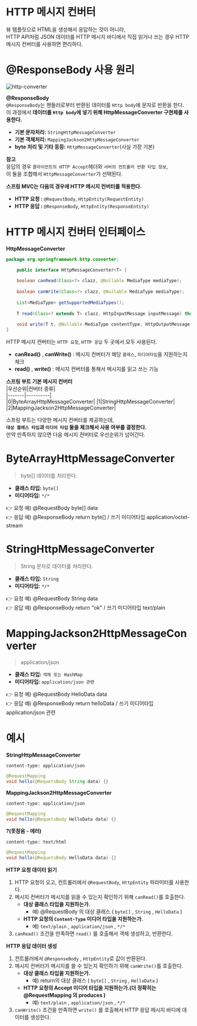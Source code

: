 HTTP 메시지 컨버터
======================  
  
뷰 템플릿으로 HTML을 생성해서 응답하는 것이 아니라,    
HTTP API처럼 JSON 데이터를 HTTP 메시지 바디에서 직접 읽거나 쓰는 경우 HTTP 메시지 컨버터를 사용하면 편리하다.   
  
# @ResponseBody 사용 원리    

![http-converter](https://user-images.githubusercontent.com/50267433/128208586-83a1086f-a38d-4851-961d-068008d77fcb.PNG)  
  
**@ResponseBody**          
`@ResponseBody`는 핸들러로부터 반환된 데이터를 `Http body`에 문자로 반환을 한다.              
이 과정에서 **데이터를 `Http body`에 넣기 위해 HttpMessageConverter 구현체를 사용한다.**                  
     
* **기본 문자처리:** `StringHttpMessageConverter`     
* **기본 객체처리:** `MappingJackson2HttpMessageConverter`        
* **byte 처리 및 기타 등등:** `HttpMessageConverter`(사실 가장 기본)       
       
**참고**   
응답의 경우 `클라이언트의 HTTP Accept`헤더와 `서버의 컨트롤러 반환 타입 정보`,    
이 둘을 조합해서 `HttpMessageConverter`가 선택된다.          
       
**스프링 MVC는 다음의 경우에 HTTP 메시지 컨버터를 적용한다.**       
* **HTTP 요청 :** `@RequestBody`, `HttpEntity(RequestEntity)`   
* **HTTP 응답 :** `@ResponseBody`, `HttpEntity(ResponseEntity)`       
  
# HTTP 메시지 컨버터 인터페이스
**HttpMessageConverter**  
```java
package org.springframework.http.converter;

    public interface HttpMessageConverter<T> {
    
    boolean canRead(Class<?> clazz, @Nullable MediaType mediaType);
    
    boolean canWrite(Class<?> clazz, @Nullable MediaType mediaType);
    
    List<MediaType> getSupportedMediaTypes();
    
    T read(Class<? extends T> clazz, HttpInputMessage inputMessage) throws IOException, HttpMessageNotReadableException;
    
    void write(T t, @Nullable MediaType contentType, HttpOutputMessage outputMessage) throws IOException, HttpMessageNotWritableException;
}
```    
HTTP 메시지 컨버터는 `HTTP 요청`, `HTTP 응답` 두 곳에서 모두 사용된다.    
   
* **canRead()** , **canWrite()** : 메시지 컨버터가 해당 `클래스`, `미디어타입`을 지원하는지 체크
* **read()** , **write()** : 메시지 컨버터를 통해서 메시지를 읽고 쓰는 기능                 
     
**스프링 부트 기본 메시지 컨버터**     
|우선순위|컨버터 종류|   
|-------|----------|   
|0|ByteArrayHttpMessageConverter|
|1|StringHttpMessageConverter|
|2|MappingJackson2HttpMessageConverter|
   
스프링 부트는 다양한 메시지 컨버터를 제공하는데,     
**`대상 클래스 타입`과 `미디어 타입` 둘을 체크해서 사용 여부를 결정한다.**          
만약 만족하지 않으면 다음 메시지 컨버터로 우선순위가 넘어간다.    

# ByteArrayHttpMessageConverter  
> byte[] 데이터를 처리한다.   
  
* **클래스 타입:** `byte[]`  
* **미디어타입:** `*/*` 
     
👉 요청 예) @RequestBody byte[] data       
👉 응답 예) @ResponseBody return byte[] / 쓰기 미디어타입 application/octet-stream       


# StringHttpMessageConverter
> String 문자로 데이터를 처리한다.   
   
* **클래스 타입:** `String` 
* **미디어타입:** `*/*`   
   
👉 요청 예) @RequestBody String data      
👉 응답 예) @ResponseBody return "ok" / 쓰기 미디어타입 text/plain       
  
# MappingJackson2HttpMessageConverter   
> application/json
  
* **클래스 타입:** `객체 또는 HashMap`        
* **미디어타입:** `application/json 관련`       
  
👉 요청 예) @RequestBody HelloData data      
👉 응답 예) @ResponseBody return helloData / 쓰기 미디어타입 application/json 관련     

# 예시  
**StringHttpMessageConverter**  
```http
content-type: application/json
```
```java
@RequestMapping
void hello(@RequetsBody String data) {}
```

**MappingJackson2HttpMessageConverter**  
```http
content-type: application/json
```
```java
@RequestMapping
void hello(@RequetsBody HelloData data) {}
```
 
**?(못참음 - 에러)**
```http
content-type: text/html
```
```java  
@RequestMapping
void hello(@RequetsBody HelloData data) {}
```

**HTTP 요청 데이터 읽기**
1. HTTP 요청이 오고, 컨트롤러에서 `@RequestBody`, `HttpEntity` 파라미터를 사용한다.
2. 메시지 컨버터가 메시지를 읽을 수 있는지 확인하기 위해 `canRead()`를 호출한다.
    * **대상 클래스 타입을 지원하는가.**   
        * 예) @RequestBody 의 대상 클래스 ( `byte[]` , `String` , `HelloData` )
    * **HTTP 요청의 `Content-Type` 미디어 타입을 지원하는가.**
        * 예) `text/plain` , `application/json` , `*/*`
3. `canRead()` 조건을 만족하면 `read()` 를 호출해서 객체 생성하고, 반환한다.    

**HTTP 응답 데이터 생성**
1. 컨트롤러에서 `@ResponseBody` , `HttpEntity`로 값이 반환된다.
2. 메시지 컨버터가 메시지를 쓸 수 있는지 확인하기 위해 `canWrite()`를 호출한다.
    * **대상 클래스 타입을 지원하는가.**
        * 예) return의 대상 클래스 ( `byte[]` , `String` , `HelloData` )
    * **HTTP 요청의 Accept 미디어 타입을 지원하는가.(더 정확히는 @RequestMapping 의 produces )**   
        * 예) `text/plain` , `application/json` , `*/*`
3. `canWrite()` 조건을 만족하면 `write()` 를 호출해서 HTTP 응답 메시지 바디에 데이터를 생성한다.
